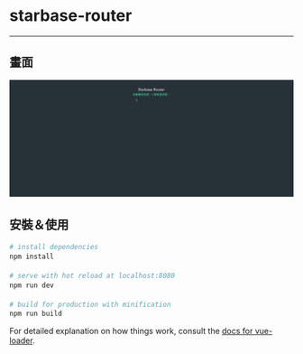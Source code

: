 # starbase-router
-----
## 畫面
![image](https://github.com/luke84320136/Vue-web-app-starbase-router/blob/master/star-base-router.gif)


## 安裝＆使用

``` bash
# install dependencies
npm install

# serve with hot reload at localhost:8080
npm run dev

# build for production with minification
npm run build
```

For detailed explanation on how things work, consult the [docs for vue-loader](http://vuejs.github.io/vue-loader).
